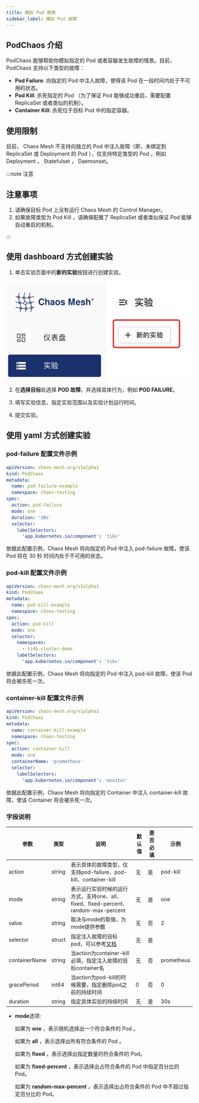 ```yaml
---
title: 模拟 Pod 故障
sidebar_label: 模拟 Pod 故障
---
```


## PodChaos 介绍
PodChaos 能够帮助你模拟指定的 Pod 或者容器发生故障的情景。目前，PodChaos 支持以下类型的故障：

-  **Pod Failure**: 向指定的 Pod 中注入故障，使得该 Pod 在一段时间内处于不可用的状态。
-  **Pod Kill**: 杀死指定的 Pod （为了保证 Pod 能够成功重启，需要配置 ReplicaSet 或者类似的机制）。
-  **Container Kill**:  杀死位于目标 Pod 中的指定容器。

## 使用限制
目前， Chaos Mesh 不支持向独立的 Pod 中注入故障（即，未绑定到 ReplicaSet 或 Deployment 的 Pod ），仅支持特定类型的 Pod ，例如 Deployment ， Statefulset ， Daemonset。

:::note 注意

## 注意事项
1. 请确保目标 Pod 上没有运行 Chaos Mesh 的 Control Manager。
2. 如果故障类型为 Pod Kill ，请确保配置了 ReplicaSet 或者类似保证 Pod 能够自动重启的机制。

:::

## 使用 dashboard 方式创建实验
1. 单击实验页面中的**新的实验**按钮进行创建实验。

![img](./img/create-pod-chaos-on-dashborad-1.jpg)

2. 在**选择目标**处选择 **POD 故障**，并选择具体行为，例如 **POD FAILURE**。

3. 填写实验信息，指定实验范围以及实验计划运行时间。

4. 提交实验。

## 使用 yaml 方式创建实验
### pod-failure 配置文件示例

```yaml
apiVersion: chaos-mesh.org/v1alpha1
kind: PodChaos
metadata:
  name: pod-failure-example
  namespace: chaos-testing
spec:
  action: pod-failure
  mode: one
  duration: '30s'
  selector:
    labelSelectors:
      'app.kubernetes.io/component': 'tikv'
```

依据此配置示例，Chaos Mesh 将向指定的 Pod 中注入 pod-failure 故障，使该 Pod 将在 30 秒 时间内处于不可用的状态。

### pod-kill 配置文件示例

```yaml
apiVersion: chaos-mesh.org/v1alpha1
kind: PodChaos
metadata:
  name: pod-kill-example
  namespace: chaos-testing
spec:
  action: pod-kill
  mode: one
  selector:
    namespaces:
      - tidb-cluster-demo
    labelSelectors:
      'app.kubernetes.io/component': 'tikv'
```

依据此配置示例，Chaos Mesh 将向指定的 Pod 中注入 pod-kill 故障，使该 Pod 将会被杀死一次。

### container-kill 配置文件示例

```yaml
apiVersion: chaos-mesh.org/v1alpha1
kind: PodChaos
metadata:
  name: container-kill-example
  namespace: chaos-testing
spec:
  action: container-kill
  mode: one
  containerName: 'prometheus'
  selector:
    labelSelectors:
      'app.kubernetes.io/component': 'monitor'
```

依据此配置示例，Chaos Mesh 将向指定的 Container 中注入 container-kill 故障，使该 Container 将会被杀死一次。

### 字段说明

|参数|类型|说明|默认值|是否必填|示例|
|---|---|---|---|---|---|
|action|string|表示具体的故障类型，仅支持pod-failure、pod-kill、container-kill|无|是|pod-kill|
|mode|string|表示运行实验时候的运行方式，支持one、all、fixed、fixed-percent、random-max-percent|无|是|one|
|value|string|取决与mode的取值，为mode提供参数|无|否|2|
|selector|struct|指定注入故障的目标pod，可以参考[文档](./define-chaos-experiment-scope.md)|无|是||
|containerName|string|当action为container-kill必填，指定注入故障的目标container名|无|否|prometheus|
|gracePeriod|int64|当action为pod-kill的时候需要，指定删除pod之前的持续时间 |0|否|0|
|duration|string|指定具体实验的持续时间|无|是|30s|

-  **mode**选项:
    
    如果为 **one** ，表示随机选择出一个符合条件的 Pod 。
    
    如果为 **all** ，表示选择出所有符合条件的 Pod 。
    
    如果为 **fixed** ，表示选择出指定数量的符合条件的 Pod。
    
    如果为 **fixed-percent** ，表示选择出占符合条件的 Pod 中指定百分比的 Pod。
    
    如果为 **random-max-percent** ，表示选择出占符合条件的 Pod 中不超过指定百分比的 Pod。
